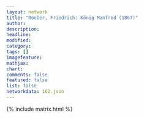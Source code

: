 ```yaml
---
layout: network
title: "Roeber, Friedrich: König Manfred (1867)"
author:
description:
headline:
modified:
category:
tags: []
imagefeature: 
mathjax: 
chart: 
comments: false
featured: false
list: false
networkdata: 162.json
---
```

{% include matrix.html %}
